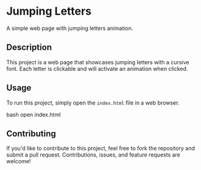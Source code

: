 # Jumping Letters

A simple web page with jumping letters animation.


## Description

This project is a web page that showcases jumping letters with a cursive font. Each letter is clickable and will activate an animation when clicked.

## Usage

To run this project, simply open the `index.html` file in a web browser.

bash
open index.html

## Contributing

If you'd like to contribute to this project, feel free to fork the repository and submit a pull request. Contributions, issues, and feature requests are welcome!
